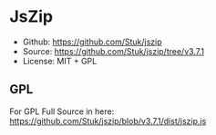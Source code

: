 # JsZip
- Github: https://github.com/Stuk/jszip
- Source: https://github.com/Stuk/jszip/tree/v3.7.1
- License: MIT + GPL

## GPL
For GPL Full Source in here: https://github.com/Stuk/jszip/blob/v3.7.1/dist/jszip.js